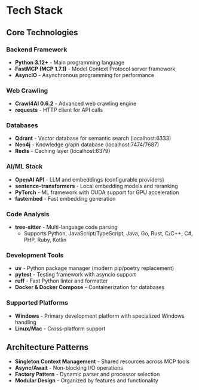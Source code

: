 # Tech Stack

## Core Technologies

### Backend Framework
- **Python 3.12+** - Main programming language
- **FastMCP (MCP 1.7.1)** - Model Context Protocol server framework
- **AsyncIO** - Asynchronous programming for performance

### Web Crawling
- **Crawl4AI 0.6.2** - Advanced web crawling engine
- **requests** - HTTP client for API calls

### Databases
- **Qdrant** - Vector database for semantic search (localhost:6333)
- **Neo4j** - Knowledge graph database (localhost:7474/7687)
- **Redis** - Caching layer (localhost:6379)

### AI/ML Stack
- **OpenAI API** - LLM and embeddings (configurable providers)
- **sentence-transformers** - Local embedding models and reranking
- **PyTorch** - ML framework with CUDA support for GPU acceleration
- **fastembed** - Fast embedding generation

### Code Analysis
- **tree-sitter** - Multi-language code parsing
  - Supports Python, JavaScript/TypeScript, Java, Go, Rust, C/C++, C#, PHP, Ruby, Kotlin

### Development Tools
- **uv** - Python package manager (modern pip/poetry replacement)
- **pytest** - Testing framework with asyncio support
- **ruff** - Fast Python linter and formatter
- **Docker & Docker Compose** - Containerization for databases

### Supported Platforms
- **Windows** - Primary development platform with specialized Windows handling
- **Linux/Mac** - Cross-platform support

## Architecture Patterns
- **Singleton Context Management** - Shared resources across MCP tools
- **Async/Await** - Non-blocking I/O operations
- **Factory Pattern** - Dynamic parser and processor selection
- **Modular Design** - Organized by features and functionality